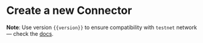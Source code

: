 <script setup>
  import { data } from '../../versions.data'
  const { version } = data
</script>

# Create a new Connector

**Note**: Use version `{{version}}` to ensure compatibility with `testnet` network — check the [docs](https://docs.fuel.network/guides/installation/#using-the-latest-toolchain).
